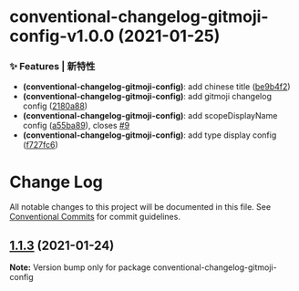# conventional-changelog-gitmoji-config-v1.0.0 (2021-01-25)


### ✨ Features | 新特性

* **(conventional-changelog-gitmoji-config)**: add chinese title ([be9b4f2](https://github.com/arvinxx/commit-gitmoji/commit/be9b4f2))
* **(conventional-changelog-gitmoji-config)**: add gitmoji changelog config ([2180a88](https://github.com/arvinxx/commit-gitmoji/commit/2180a88))
* **(conventional-changelog-gitmoji-config)**: add scopeDisplayName config ([a55ba89](https://github.com/arvinxx/commit-gitmoji/commit/a55ba89)), closes [#9](https://github.com/arvinxx/commit-gitmoji/issues/9)
* **(conventional-changelog-gitmoji-config)**: add type display config ([f727fc6](https://github.com/arvinxx/commit-gitmoji/commit/f727fc6))

# Change Log

All notable changes to this project will be documented in this file.
See [Conventional Commits](https://conventionalcommits.org) for commit guidelines.

## [1.1.3](https://github.com/arvinxx/commit-gitmoji/compare/conventional-changelog-gitmoji-config@1.1.2...conventional-changelog-gitmoji-config@1.1.3) (2021-01-24)

**Note:** Version bump only for package conventional-changelog-gitmoji-config
